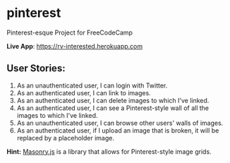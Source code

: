 # pinterest
Pinterest-esque Project for FreeCodeCamp

**Live App**: https://rv-interested.herokuapp.com

## User Stories:
1. As an unauthenticated user, I can login with Twitter.
2. As an authenticated user, I can link to images.
3. As an authenticated user, I can delete images to which I've linked.
4. As an authenticated user, I can see a Pinterest-style wall of all the images to which I've linked.
5. As an unauthenticated user, I can browse other users' walls of images.
6. As an authenticated user, if I upload an image that is broken, it will be replaced by a placeholder image.

**Hint:** [Masonry.js](https://masonry.desandro.com) is a library that allows for Pinterest-style image grids.
